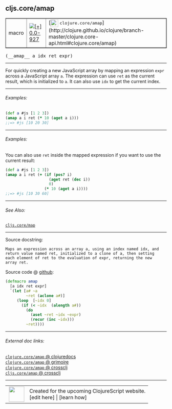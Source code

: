 ## cljs.core/amap



 <table border="1">
<tr>
<td>macro</td>
<td><a href="https://github.com/cljsinfo/cljs-api-docs/tree/0.0-927"><img valign="middle" alt="[+] 0.0-927" title="Added in 0.0-927" src="https://img.shields.io/badge/+-0.0--927-lightgrey.svg"></a> </td>
<td>
[<img height="24px" valign="middle" src="http://i.imgur.com/1GjPKvB.png"> <samp>clojure.core/amap</samp>](http://clojure.github.io/clojure/branch-master/clojure.core-api.html#clojure.core/amap)
</td>
</tr>
</table>


 <samp>
(__amap__ a idx ret expr)<br>
</samp>

---

For quickly creating a new JavaScript array by mapping an expression `expr`
across a JavaScript array `a`.  The expression can use `ret` as the current
result, which is initialized to `a`.  It can also use `idx` to get the current
index.



---

###### Examples:

```clj
(def a #js [1 2 3])
(amap a i ret (* 10 (aget a i)))
;;=> #js [10 20 30]
```



---
###### Examples:

You can also use `ret` inside the mapped expression if you want to use the
current result:

```clj
(def a #js [1 2 3])
(amap a i ret (+ (if (pos? i)
                   (aget ret (dec i))
                   0)
                 (* 10 (aget a i))))
;;=> #js [10 30 60]
```



---

###### See Also:

[`cljs.core/map`](../cljs.core/map.md)<br>

---


Source docstring:

```
Maps an expression across an array a, using an index named idx, and
return value named ret, initialized to a clone of a, then setting
each element of ret to the evaluation of expr, returning the new
array ret.
```


Source code @ [github](https://github.com/clojure/clojurescript/blob/r1535/src/clj/cljs/core.clj#L1009-L1022):

```clj
(defmacro amap
  [a idx ret expr]
  `(let [a# ~a
         ~ret (aclone a#)]
     (loop  [~idx 0]
       (if (< ~idx  (alength a#))
         (do
           (aset ~ret ~idx ~expr)
           (recur (inc ~idx)))
         ~ret))))
```

<!--
Repo - tag - source tree - lines:

 <pre>
clojurescript @ r1535
└── src
    └── clj
        └── cljs
            └── <ins>[core.clj:1009-1022](https://github.com/clojure/clojurescript/blob/r1535/src/clj/cljs/core.clj#L1009-L1022)</ins>
</pre>

-->

---



###### External doc links:

[`clojure.core/amap` @ clojuredocs](http://clojuredocs.org/clojure.core/amap)<br>
[`clojure.core/amap` @ grimoire](http://conj.io/store/v1/org.clojure/clojure/1.7.0-beta3/clj/clojure.core/amap/)<br>
[`clojure.core/amap` @ crossclj](http://crossclj.info/fun/clojure.core/amap.html)<br>
[`cljs.core/amap` @ crossclj](http://crossclj.info/fun/cljs.core/amap.html)<br>

---

 <table>
<tr><td>
<img valign="middle" align="right" width="48px" src="http://i.imgur.com/Hi20huC.png">
</td><td>
Created for the upcoming ClojureScript website.<br>
[edit here] | [learn how]
</td></tr></table>

[edit here]:https://github.com/cljsinfo/cljs-api-docs/blob/master/cljsdoc/cljs.core/amap.cljsdoc
[learn how]:https://github.com/cljsinfo/cljs-api-docs/wiki/cljsdoc-files

<!--

This information was too distracting to show to readers, but I'll leave it
commented here since it is helpful to:

- pretty-print the data used to generate this document
- and show how to retrieve that data



The API data for this symbol:

```clj
{:description "For quickly creating a new JavaScript array by mapping an expression `expr`\nacross a JavaScript array `a`.  The expression can use `ret` as the current\nresult, which is initialized to `a`.  It can also use `idx` to get the current\nindex.",
 :ns "cljs.core",
 :name "amap",
 :signature ["[a idx ret expr]"],
 :history [["+" "0.0-927"]],
 :type "macro",
 :related ["cljs.core/map"],
 :full-name-encode "cljs.core/amap",
 :source {:code "(defmacro amap\n  [a idx ret expr]\n  `(let [a# ~a\n         ~ret (aclone a#)]\n     (loop  [~idx 0]\n       (if (< ~idx  (alength a#))\n         (do\n           (aset ~ret ~idx ~expr)\n           (recur (inc ~idx)))\n         ~ret))))",
          :title "Source code",
          :repo "clojurescript",
          :tag "r1535",
          :filename "src/clj/cljs/core.clj",
          :lines [1009 1022]},
 :examples [{:id "3a7471",
             :content "```clj\n(def a #js [1 2 3])\n(amap a i ret (* 10 (aget a i)))\n;;=> #js [10 20 30]\n```"}
            {:id "0f57af",
             :content "You can also use `ret` inside the mapped expression if you want to use the\ncurrent result:\n\n```clj\n(def a #js [1 2 3])\n(amap a i ret (+ (if (pos? i)\n                   (aget ret (dec i))\n                   0)\n                 (* 10 (aget a i))))\n;;=> #js [10 30 60]\n```"}],
 :full-name "cljs.core/amap",
 :clj-symbol "clojure.core/amap",
 :docstring "Maps an expression across an array a, using an index named idx, and\nreturn value named ret, initialized to a clone of a, then setting\neach element of ret to the evaluation of expr, returning the new\narray ret."}

```

Retrieve the API data for this symbol:

```clj
;; from Clojure REPL
(require '[clojure.edn :as edn])
(-> (slurp "https://raw.githubusercontent.com/cljsinfo/cljs-api-docs/catalog/cljs-api.edn")
    (edn/read-string)
    (get-in [:symbols "cljs.core/amap"]))
```

-->
